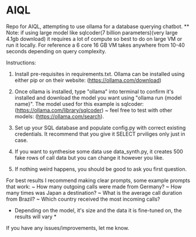 # AIQL
Repo for AIQL, attempting to use ollama for a database querying chatbot.
** Note: if using large model like sqlcoder(7 billion parameters)(very large 4.1gb download) it requires a lot of compute so best to do on large VM or run it locally. For reference a 6 core 16 GB VM takes anywhere from 10-40 seconds depending on query complexity.

Instructions:

1. Install pre-requisites in requirements.txt. Ollama can be installed using either pip or on their website: (https://ollama.com/download)

2. Once ollama is installed, type "ollama" into terminal to confirm it's installed and download the model you want using "ollama run {model name}".
The model used for this example is sqlcoder: (https://ollama.com/library/sqlcoder) ~ feel free to test with other models: (https://ollama.com/search).

3. Set up your SQL database and populate config.py with correct existing credentials. It recommend that you give it SELECT prviliges only just in case.

4. If you want to synthesise some data use data_synth.py, it creates 500 fake rows of call data but you can change it however you like.

5. If nothing weird happens, you should be good to ask you first question.

For best results I recommend making clear prompts, some example prompts that work:
   ~ How many outgoing calls were made from Germany?
   ~ How many times was Japan a destination?
   ~ What is the average call duration from Brazil?
   ~ Which country received the most incoming calls?
   * Depending on the model, it's size and the data it is fine-tuned on, the results will vary *

If you have any issues/improvements, let me know.

